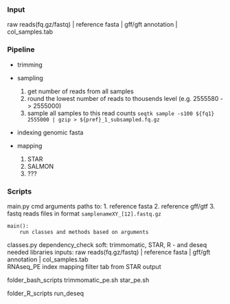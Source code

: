 ### Input
raw reads(fq.gz/fastq) | reference fasta | gff/gft annotation | col_samples.tab

### Pipeline
- trimming
- sampling
	1. get number of reads from all samples
	2. round the lowest number of reads to thousends level (e.g. 2555580 -> 2555000)
	3. sample all samples to this read counts 
		`seqtk sample -s100 ${fq1} 2555000 | gzip > ${pref}_1_subsampled.fq.gz`
		
- indexing genomic fasta
- mapping
	1. STAR
	2. SALMON
	3. ???

### Scripts
main.py
	cmd arguments
		paths to:
			1. reference fasta
			2. reference gff/gtf
			3. fastq reads files in format `samplenameXY_[12].fastq.gz`
			
	main():
		run classes and methods based on arguments

classes.py
	dependency_check 
		soft: trimmomatic, STAR, R - and deseq needed libraries
		inputs: raw reads(fq.gz/fastq) | reference fasta | gff/gft annotation | col_samples.tab		
	RNAseq_PE
		index
		mapping
		filter tab from STAR output
		
folder_bash_scripts
	trimmomatic_pe.sh
	star_pe.sh
	
folder_R_scripts
	run_deseq
	
